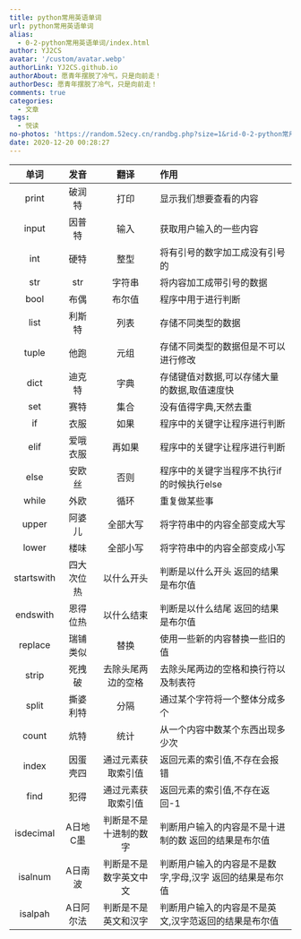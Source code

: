 ```yaml
---
title: python常用英语单词
url: python常用英语单词
alias:
  - 0-2-python常用英语单词/index.html
author: YJ2CS
avatar: '/custom/avatar.webp'
authorLink: YJ2CS.github.io
authorAbout: 愿青年摆脱了冷气，只是向前走！
authorDesc: 愿青年摆脱了冷气，只是向前走！
comments: true
categories:
  - 文章
tags:
  - 悦读
no-photos: 'https://random.52ecy.cn/randbg.php?size=1&rid-0-2-python常用英语单词'
date: 2020-12-20 00:28:27
---
```




|    单词    |    发音    |          翻译          | 作用                                                      |
| :--------: | :--------: | :--------------------: | :-------------------------------------------------------- |
|   print    |   破润特   |          打印          | 显示我们想要查看的内容                                    |
|   input    |   因普特   |          输入          | 获取用户输入的一些内容                                    |
|    int     |    硬特    |          整型          | 将有引号的数字加工成没有引号的                            |
|    str     |    str     |         字符串         | 将内容加工成带引号的数据                                  |
|    bool    |    布偶    |         布尔值         | 程序中用于进行判断                                        |
|    list    |   利斯特   |          列表          | 存储不同类型的数据                                        |
|   tuple    |    他跑    |          元组          | 存储不同类型的数据但是不可以进行修改                      |
|    dict    |   迪克特   |          字典          | 存储键值对数据,可以存储大量的数据,取值速度快              |
|    set     |    赛特    |          集合          | 没有值得字典,天然去重                                     |
|     if     |    衣服    |          如果          | 程序中的关键字让程序进行判断                              |
|    elif    |  爱哦衣服  |         再如果         | 程序中的关键字让程序进行判断                              |
|    else    |   安欧丝   |          否则          | 程序中的关键字当程序不执行if的时候执行else                |
|   while    |    外欧    |          循环          | 重复做某些事                                              |
|   upper    |   阿婆儿   |        全部大写        | 将字符串中的内容全部变成大写                              |
|   lower    |    楼味    |        全部小写        | 将字符串中的内容全部变成小写                              |
| startswith | 四大次位热 |       以什么开头       | 判断是以什么开头 返回的结果是布尔值                       |
|  endswith  |  恩得位热  |       以什么结束       | 判断是以什么结尾 返回的结果是布尔值                       |
|  replace   |  瑞铺类似  |          替换          | 使用一些新的内容替换一些旧的值                            |
|   strip    |   死拽破   |   去除头尾两边的空格   | 去除头尾两边的空格和换行符以及制表符                      |
|   split    |  撕婆利特  |          分隔          | 通过某个字符将一个整体分成多个                            |
|   count    |    炕特    |          统计          | 从一个内容中数某个东西出现多少次                          |
|   index    |  因蛋壳四  |   通过元素获取索引值   | 返回元素的索引值,不存在会报错                             |
|    find    |    犯得    |   通过元素获取索引值   | 返回元素的索引值,不存在返回-1                             |
| isdecimal  |  A日地C墨  | 判断是不是十进制的数字 | 判断用户输入的内容是不是十进制的数 返回的结果是布尔值     |
|  isalnum   |  A日南波   | 判断是不是数字英文中文 | 判断用户输入的内容是不是数字,字母,汉字 返回的结果是布尔值 |
|  isalpah   | A日阿尔法  |  判断是不是英文和汉字  | 判断用户输入的内容是不是英文,汉字范返回的结果是布尔值     |

